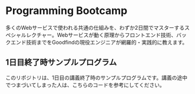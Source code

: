 # Programming Bootcamp
多くのWebサービスで使われる共通の仕組みを、わずか2日間でマスターするスペシャルレクチャー。Webサービスが動く原理からフロントエンド技術、バックエンド技術までをGoodfindの現役エンジニアが網羅的・実践的に教えます。

## 1日目終了時サンプルプログラム
このリポジトリは、1日目の講義終了時のサンプルプログラムです。講義の途中でつまづいてしまった人は、こちらのコードを参考にしてください。
